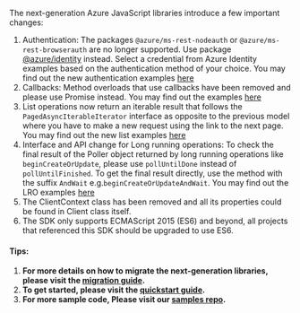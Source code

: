 The next-generation Azure JavaScript libraries introduce a few important changes:

1. Authentication: The packages `@azure/ms-rest-nodeauth` or `@azure/ms-rest-browserauth` are no longer supported. Use package [@azure/identity](https://www.npmjs.com/package/@azure/identity) instead. Select a credential from Azure Identity examples based on the authentication method of your choice. You may find out the new authentication examples [here](https://www.npmjs.com/package/@azure/identity)  
1. Callbacks: Method overloads that use callbacks have been removed and please use Promise instead. You may find out the examples [here](https://github.com/Azure/azure-sdk-for-js/blob/main/documentation/MIGRATION-guide-for-next-generation-management-libraries.md#callbacks)  
1. List operations now return an iterable result that follows the `PagedAsyncIterableIterator` interface as opposite to the previous model where you have to make a new request using the link to the next page. You may find out the new list examples [here](https://github.com/Azure/azure-sdk-for-js/blob/main/documentation/MIGRATION-guide-for-next-generation-management-libraries.md#list-operations) 
1. Interface and API change for Long running operations: To check the final result of the Poller object returned by long running operations like `beginCreateOrUpdate`, please use `pollUntilDone` instead of `pollUntilFinished`. To get the final result directly, use the method with the suffix `AndWait` e.g.`beginCreateOrUpdateAndWait`. You may find out the LRO examples [here](https://github.com/Azure/azure-sdk-for-js/blob/main/documentation/MIGRATION-guide-for-next-generation-management-libraries.md#long-running-operations)  
1. The ClientContext class has been removed and all its properties could be found in Client class itself.  
1. The SDK only supports ECMAScript 2015 (ES6) and beyond, all projects that referenced this SDK should be upgraded to use ES6.  

#### Tips:  
1. **For more details on how to migrate the next-generation libraries, please visit the [migration guide](https://github.com/Azure/azure-sdk-for-js/blob/main/documentation/MIGRATION-guide-for-next-generation-management-libraries.md).**  
1. **To get started, please visit the [quickstart guide](https://github.com/Azure/azure-sdk-for-js/blob/main/documentation/next-generation-quickstart.md).**  
1. **For more sample code, Please visit our [samples repo](https://github.com/Azure-Samples/azure-sdk-for-js-samples).**  
